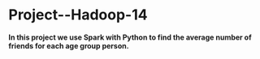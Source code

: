 # Project--Hadoop-14

<table>
  
**In this project we use Spark with Python to find the average number of friends for each age group person.**

  
</table>
